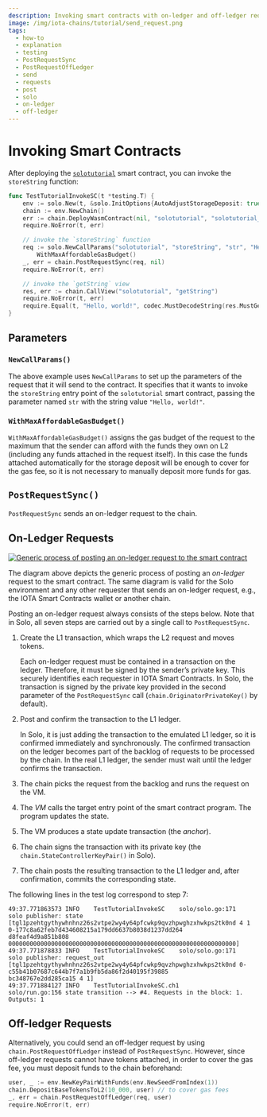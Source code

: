 ```yaml
---
description: Invoking smart contracts with on-ledger and off-ledger requests with Solo.
image: /img/iota-chains/tutorial/send_request.png
tags:
  - how-to
  - explanation
  - testing
  - PostRequestSync
  - PostRequestOffLedger
  - send
  - requests
  - post
  - solo
  - on-ledger
  - off-ledger
---
```


# Invoking Smart Contracts

After deploying
the [`solotutorial`](https://github.com/iotaledger/wasp/tree/develop/documentation/tutorial-examples)
smart contract, you can invoke the `storeString` function:

```go
func TestTutorialInvokeSC(t *testing.T) {
	env := solo.New(t, &solo.InitOptions{AutoAdjustStorageDeposit: true})
	chain := env.NewChain()
	err := chain.DeployWasmContract(nil, "solotutorial", "solotutorial_bg.wasm")
	require.NoError(t, err)

	// invoke the `storeString` function
	req := solo.NewCallParams("solotutorial", "storeString", "str", "Hello, world!").
		WithMaxAffordableGasBudget()
	_, err = chain.PostRequestSync(req, nil)
	require.NoError(t, err)

	// invoke the `getString` view
	res, err := chain.CallView("solotutorial", "getString")
	require.NoError(t, err)
	require.Equal(t, "Hello, world!", codec.MustDecodeString(res.MustGet("str")))
}
```

## Parameters

### `NewCallParams()`

The above example uses `NewCallParams` to set up the parameters of the request that it will send to the contract.
It specifies that it wants to invoke the `storeString` entry point of the `solotutorial` smart contract, passing the
parameter named `str` with the string value `"Hello, world!"`.

### `WithMaxAffordableGasBudget()`

`WithMaxAffordableGasBudget()` assigns the gas budget of the request to the maximum that the sender can afford with the
funds they own on L2 (including any funds attached in the request itself).
In this case the funds attached automatically for the storage deposit will be enough to cover for the gas fee, so it is
not necessary to manually deposit more funds for gas.

## `PostRequestSync()`

`PostRequestSync` sends an on-ledger request to the chain.

## On-Ledger Requests

[![Generic process of posting an on-ledger request to the smart contract](/img/iota-chains/tutorial/send_request.png)](/img/iota-chains/tutorial/send_request.png)

The diagram above depicts the generic process of posting an _on-ledger_ request to the smart contract.
The same diagram is valid for the Solo environment and any other requester that sends an on-ledger request, e.g., the
IOTA Smart Contracts wallet or another chain.

Posting an on-ledger request always consists of the steps below.
Note that in Solo, all seven steps are carried out by a single call to `PostRequestSync`.

1. Create the L1 transaction, which wraps the L2 request and moves tokens.

   Each on-ledger request must be contained in a transaction on the ledger.
   Therefore, it must be signed by the sender’s private key.
   This securely identifies each requester in IOTA Smart Contracts.
   In Solo, the transaction is signed by the private key provided in the second parameter of the `PostRequestSync` call
   (`chain.OriginatorPrivateKey()` by default).

2. Post and confirm the transaction to the L1 ledger.

   In Solo, it is just adding the transaction to the emulated L1 ledger, so it is confirmed immediately and
   synchronously.
   The confirmed transaction on the ledger becomes part of the backlog of requests to be processed by the chain.
   In the real L1 ledger, the sender must wait until the ledger confirms the transaction.

3. The chain picks the request from the backlog and runs the request on the VM.
4. The _VM_ calls the target entry point of the smart contract program. The program updates the state.
5. The VM produces a state update transaction (the _anchor_).
6. The chain signs the transaction with its private key (the `chain.StateControllerKeyPair()` in Solo).
7. The chain posts the resulting transaction to the L1 ledger and, after confirmation, commits the corresponding state.

The following lines in the test log correspond to step 7:

```log
49:37.771863573 INFO    TestTutorialInvokeSC    solo/solo.go:171        solo publisher: state [tgl1pzehtgythywhnhnz26s2vtpe2wy4y64pfcwkp9qvzhpwghzxhwkps2tk0nd 4 1 0-177c8a62feb7d434608215a179dd6637b8038d1237dd264
d8feaf4d9a851b808 0000000000000000000000000000000000000000000000000000000000000000]
49:37.771878833 INFO    TestTutorialInvokeSC    solo/solo.go:171        solo publisher: request_out [tgl1pzehtgythywhnhnz26s2vtpe2wy4y64pfcwkp9qvzhpwghzxhwkps2tk0nd 0-c55b41b07687c644b7f7a1b9fb5da86f2d40195f39885
bc348767e2dd285ca15 4 1]
49:37.771884127 INFO    TestTutorialInvokeSC.ch1        solo/run.go:156 state transition --> #4. Requests in the block: 1. Outputs: 1
```

## Off-ledger Requests

Alternatively, you could send an off-ledger request by using `chain.PostRequestOffLedger` instead of `PostRequestSync`.
However, since off-ledger requests cannot have tokens attached, in order to cover the gas fee, you must deposit funds to
the chain beforehand:

```go
user, _ := env.NewKeyPairWithFunds(env.NewSeedFromIndex(1))
chain.DepositBaseTokensToL2(10_000, user) // to cover gas fees
_, err = chain.PostRequestOffLedger(req, user)
require.NoError(t, err)
```
